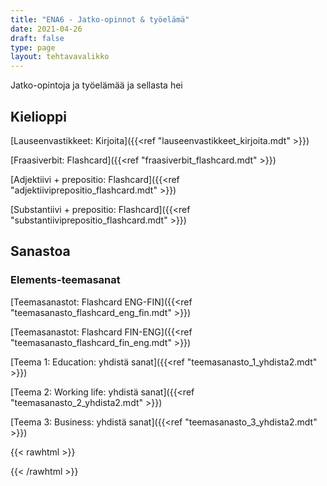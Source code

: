 ```yaml
---
title: "ENA6 - Jatko-opinnot & työelämä"
date: 2021-04-26
draft: false
type: page
layout: tehtavavalikko
---
```

Jatko-opintoja ja työelämää ja sellasta hei 

## Kielioppi
[Lauseenvastikkeet: Kirjoita]({{<ref "lauseenvastikkeet_kirjoita.mdt" >}})

[Fraasiverbit: Flashcard]({{<ref "fraasiverbit_flashcard.mdt" >}})

[Adjektiivi + prepositio: Flashcard]({{<ref "adjektiiviprepositio_flashcard.mdt" >}})

[Substantiivi + prepositio: Flashcard]({{<ref "substantiiviprepositio_flashcard.mdt" >}})


## Sanastoa
### Elements-teemasanat
[Teemasanastot: Flashcard ENG-FIN]({{<ref "teemasanasto_flashcard_eng_fin.mdt" >}})

[Teemasanastot: Flashcard FIN-ENG]({{<ref "teemasanasto_flashcard_fin_eng.mdt" >}})

[Teema 1: Education: yhdistä sanat]({{<ref "teemasanasto_1_yhdista2.mdt" >}})

[Teema 2: Working life: yhdistä sanat]({{<ref "teemasanasto_2_yhdista2.mdt" >}})

[Teema 3: Business: yhdistä sanat]({{<ref "teemasanasto_3_yhdista2.mdt" >}})

{{< rawhtml >}}
<style>
#hello{
    background: url(/img/kansikuvat/kurssivalikot/ena6.jpg)
}

#hello h {
    font-size: 2.5em!important;
}
</style>

{{< /rawhtml >}}